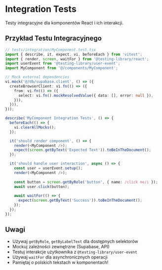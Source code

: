 # Integration Tests

Testy integracyjne dla komponentów React i ich interakcji.

## Przykład Testu Integracyjnego

```typescript
// tests/integration/MyComponent.test.tsx
import { describe, it, expect, vi, beforeEach } from 'vitest';
import { render, screen, waitFor } from '@testing-library/react';
import userEvent from '@testing-library/user-event';
import MyComponent from '@/components/MyComponent';

// Mock external dependencies
vi.mock('@/db/supabase.client', () => ({
  createBrowserClient: vi.fn(() => ({
    from: vi.fn(() => ({
      select: vi.fn().mockResolvedValue({ data: [], error: null }),
    })),
  })),
}));

describe('MyComponent Integration Tests', () => {
  beforeEach(() => {
    vi.clearAllMocks();
  });

  it('should render component', () => {
    render(<MyComponent />);
    expect(screen.getByText('Expected Text')).toBeInTheDocument();
  });

  it('should handle user interaction', async () => {
    const user = userEvent.setup();
    render(<MyComponent />);
    
    const button = screen.getByRole('button', { name: /click me/i });
    await user.click(button);
    
    await waitFor(() => {
      expect(screen.getByText('Success')).toBeInTheDocument();
    });
  });
});
```

## Uwagi

- Używaj `getByRole`, `getByLabelText` dla dostępnych selektorów
- Mockuj zależności zewnętrzne (Supabase, API)
- Testuj interakcje użytkownika z `@testing-library/user-event`
- Używaj `waitFor` dla asynchronicznych operacji
- Pamiętaj o polskich tekstach w komponentach!

